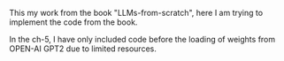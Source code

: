 This my work from the book "LLMs-from-scratch", here I am trying to implement the code from the book.

In the ch-5, I have only included code before the loading of weights from OPEN-AI GPT2 due to limited resources.
